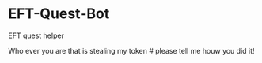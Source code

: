 # EFT-Quest-Bot
EFT quest helper

Who ever you are that is stealing my token # please tell me houw you did it! 
